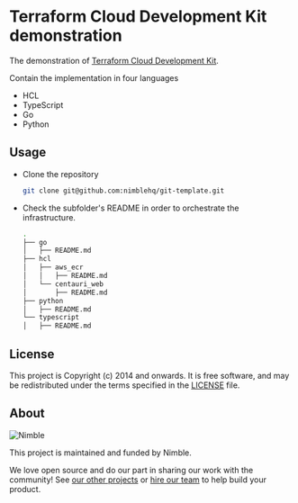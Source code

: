 # Terraform Cloud Development Kit demonstration 

The demonstration of [Terraform Cloud Development Kit](https://www.terraform.io/cdktf). 

Contain the implementation in four languages

- HCL
- TypeScript
- Go
- Python

## Usage

- Clone the repository

  ```bash
  git clone git@github.com:nimblehq/git-template.git
  ```

- Check the subfolder's README in order to orchestrate the infrastructure.

  ```bash
  .
  ├── go
  │   ├── README.md
  ├── hcl
  │   ├── aws_ecr
  │   │   ├── README.md
  │   └── centauri_web
  │       ├── README.md
  ├── python
  │   ├── README.md
  └── typescript
  │   ├── README.md
  ```

## License

This project is Copyright (c) 2014 and onwards. It is free software,
and may be redistributed under the terms specified in the [LICENSE] file.

[LICENSE]: /LICENSE

## About

![Nimble](https://assets.nimblehq.co/logo/dark/logo-dark-text-160.png)

This project is maintained and funded by Nimble.

We love open source and do our part in sharing our work with the community!
See [our other projects][community] or [hire our team][hire] to help build your product.

[community]: https://github.com/nimblehq
[hire]: https://nimblehq.co/
